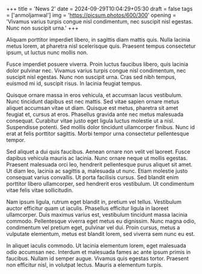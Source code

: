 +++
title = 'News 2'
date = 2024-09-29T10:04:29+05:30
draft = false
tags = ['anmoljamwal']
img = 'https://picsum.photos/600/300'
opening = 'Vivamus varius turpis congue nisl condimentum, nec suscipit nisl egestas. Nunc non suscipit urna.'
+++

Aliquam porttitor imperdiet libero, in sagittis diam mattis quis. Nulla lacinia metus lorem, at pharetra nisl scelerisque quis. Praesent tempus consectetur ipsum, ut luctus nunc mollis non.

Fusce imperdiet posuere viverra. Proin luctus faucibus libero, quis lacinia dolor pulvinar nec. Vivamus varius turpis congue nisl condimentum, nec suscipit nisl egestas. Nunc non suscipit urna. Cras sed nibh tempus, euismod mi id, suscipit risus. In lacinia feugiat tempus.

Quisque ornare massa in eros vehicula, et accumsan lacus vestibulum. Nunc tincidunt dapibus est nec mattis. Sed vitae sapien ornare metus aliquet accumsan vitae ut diam. Quisque est metus, pharetra sit amet feugiat et, cursus at eros. Phasellus gravida ante nec metus malesuada consequat. Curabitur vitae justo eget ligula luctus molestie ut a nisl. Suspendisse potenti. Sed mollis dolor tincidunt ullamcorper finibus. Nunc id erat at felis porttitor sagittis. Morbi tempor urna consectetur pellentesque tempor.

Sed aliquet a dui quis faucibus. Aenean ornare non velit vel laoreet. Fusce dapibus vehicula mauris ac lacinia. Nunc ornare neque ut mollis egestas. Praesent malesuada orci leo, hendrerit pellentesque purus aliquet sit amet. Ut diam leo, lacinia ac sagittis a, malesuada ut nunc. Etiam molestie justo consequat varius convallis. Ut porta facilisis cursus. Sed blandit enim porttitor libero ullamcorper, sed hendrerit eros vestibulum. Ut condimentum vitae felis vitae sollicitudin.

Nam ipsum ligula, rutrum eget blandit in, pretium vel tellus. Vestibulum auctor efficitur quam ut iaculis. Phasellus efficitur ligula in laoreet ullamcorper. Duis maximus varius est, vestibulum tincidunt massa lacinia commodo. Pellentesque viverra eget metus eu dignissim. Nunc magna odio, condimentum vel pretium eget, pulvinar vel dui. Proin cursus, metus a vulputate elementum, metus est blandit lorem, sed viverra sem nunc eu est.

In aliquet iaculis commodo. Ut lacinia elementum lorem, eget malesuada odio accumsan nec. Interdum et malesuada fames ac ante ipsum primis in faucibus. Nullam id semper augue. Vivamus quis egestas tortor. Praesent non efficitur nisl, in volutpat lectus. Mauris a elementum turpis.
